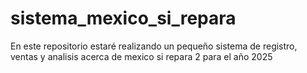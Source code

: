# sistema_mexico_si_repara
En este repositorio estaré realizando un pequeño sistema de registro, ventas y analisis acerca de mexico si repara 2 para el año 2025 
